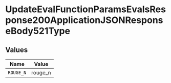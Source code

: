 # UpdateEvalFunctionParamsEvalsResponse200ApplicationJSONResponseBody521Type


## Values

| Name      | Value     |
| --------- | --------- |
| `ROUGE_N` | rouge_n   |